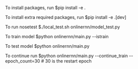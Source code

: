 To install packages, run $pip install -e .

To install extra required packages, run $pip install -e .[dev]

To run nosetest $./local_test.sh onlinernn/model_test.py

To train model $python onlinernn/main.py --istrain

To test model $python onlinernn/main.py  

To continue run $python onlinernn/main.py --continue_train --epoch_count=30  # 30 is the restart epoch 
